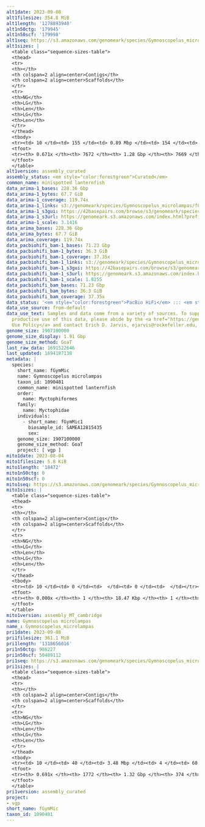 ```yaml
---
alt1date: 2023-09-08
alt1filesize: 354.8 MiB
alt1length: '1278893940'
alt1n50ctg: '179945'
alt1n50scf: '179998'
alt1seq: https://s3.amazonaws.com/genomeark/species/Gymnoscopelus_microlampas/fGymMic1/assembly_curated/fGymMic1.alt.cur.20230908.fasta.gz
alt1sizes: |
  <table class="sequence-sizes-table">
  <thead>
  <tr>
  <th></th>
  <th colspan=2 align=center>Contigs</th>
  <th colspan=2 align=center>Scaffolds</th>
  </tr>
  <tr>
  <th>NG</th>
  <th>LG</th>
  <th>Len</th>
  <th>LG</th>
  <th>Len</th>
  </tr>
  </thead>
  <tbody>
  <tr><td> 10 </td><td> 155 </td><td> 0.89 Mbp </td><td> 154 </td><td> 0.89 Mbp </td></tr><tr><td> 20 </td><td> 418 </td><td> 0.59 Mbp </td><td> 417 </td><td> 0.60 Mbp </td></tr><tr><td> 30 </td><td> 805 </td><td> 415.61 Kbp </td><td> 804 </td><td> 415.61 Kbp </td></tr><tr><td> 40 </td><td> 1358 </td><td> 288.00 Kbp </td><td> 1356 </td><td> 288.25 Kbp </td></tr><tr style="background-color:#cccccc;"><td> 50 </td><td> 2196 </td><td> 179.95 Kbp </td><td> 2194 </td><td> 180.00 Kbp </td></tr><tr><td> 60 </td><td> 3796 </td><td> 75.80 Kbp </td><td> 3794 </td><td> 75.80 Kbp </td></tr><tr><td> 70 </td><td> 0 </td><td>  </td><td> 0 </td><td>  </td></tr><tr><td> 80 </td><td> 0 </td><td>  </td><td> 0 </td><td>  </td></tr><tr><td> 90 </td><td> 0 </td><td>  </td><td> 0 </td><td>  </td></tr><tr><td> 100 </td><td> 0 </td><td>  </td><td> 0 </td><td>  </td></tr></tbody>
  <tfoot>
  <tr><th> 0.671x </th><th> 7672 </th><th> 1.28 Gbp </th><th> 7669 </th><th> 1.28 Gbp </th></tr>
  </tfoot>
  </table>
alt1version: assembly_curated
assembly_status: <em style="color:forestgreen">Curated</em>
common_name: minispotted lanternfish
data_arima-1_bases: 228.36 Gbp
data_arima-1_bytes: 67.7 GiB
data_arima-1_coverage: 119.74x
data_arima-1_links: s3://genomeark/species/Gymnoscopelus_microlampas/fGymMic1/genomic_data/arima/<br>
data_arima-1_s3gui: https://42basepairs.com/browse/s3/genomeark/species/Gymnoscopelus_microlampas/fGymMic1/genomic_data/arima/
data_arima-1_s3url: https://genomeark.s3.amazonaws.com/index.html?prefix=species/Gymnoscopelus_microlampas/fGymMic1/genomic_data/arima/
data_arima-1_scale: 3.1416
data_arima_bases: 228.36 Gbp
data_arima_bytes: 67.7 GiB
data_arima_coverage: 119.74x
data_pacbiohifi_bam-1_bases: 71.23 Gbp
data_pacbiohifi_bam-1_bytes: 36.3 GiB
data_pacbiohifi_bam-1_coverage: 37.35x
data_pacbiohifi_bam-1_links: s3://genomeark/species/Gymnoscopelus_microlampas/fGymMic1/genomic_data/pacbio_hifi/<br>
data_pacbiohifi_bam-1_s3gui: https://42basepairs.com/browse/s3/genomeark/species/Gymnoscopelus_microlampas/fGymMic1/genomic_data/pacbio_hifi/
data_pacbiohifi_bam-1_s3url: https://genomeark.s3.amazonaws.com/index.html?prefix=species/Gymnoscopelus_microlampas/fGymMic1/genomic_data/pacbio_hifi/
data_pacbiohifi_bam-1_scale: 1.8255
data_pacbiohifi_bam_bases: 71.23 Gbp
data_pacbiohifi_bam_bytes: 36.3 GiB
data_pacbiohifi_bam_coverage: 37.35x
data_status: '<em style="color:forestgreen">PacBio HiFi</em> ::: <em style="color:forestgreen">Arima</em>'
data_use_source: from-default
data_use_text: Samples and data come from a variety of sources. To support fair and
  productive use of this data, please abide by the <a href="https://genome10k.soe.ucsc.edu/data-use-policies/">Data
  Use Policy</a> and contact Erich D. Jarvis, ejarvis@rockefeller.edu, with any questions.
genome_size: 1907100000
genome_size_display: 1.91 Gbp
genome_size_method: GoaT
last_raw_data: 1691522646
last_updated: 1694187138
metadata: |
  species:
    short_name: fGymMic
    name: Gymnoscopelus microlampas
    taxon_id: 1090481
    common_name: minispotted lanternfish
    order:
      name: Myctophiformes
    family:
      name: Myctophidae
    individuals:
      - short_name: fGymMic1
        biosample_id: SAMEA12815435
        sex:
    genome_size: 1907100000
    genome_size_method: GoaT
    project: [ vgp ]
mito1date: 2023-08-04
mito1filesize: 5.8 KiB
mito1length: '18472'
mito1n50ctg: 0
mito1n50scf: 0
mito1seq: https://s3.amazonaws.com/genomeark/species/Gymnoscopelus_microlampas/fGymMic1/assembly_MT_cambridge/fGymMic1.MT.20230804.fasta.gz
mito1sizes: |
  <table class="sequence-sizes-table">
  <thead>
  <tr>
  <th></th>
  <th colspan=2 align=center>Contigs</th>
  <th colspan=2 align=center>Scaffolds</th>
  </tr>
  <tr>
  <th>NG</th>
  <th>LG</th>
  <th>Len</th>
  <th>LG</th>
  <th>Len</th>
  </tr>
  </thead>
  <tbody>
  <tr><td> 10 </td><td> 0 </td><td>  </td><td> 0 </td><td>  </td></tr><tr><td> 20 </td><td> 0 </td><td>  </td><td> 0 </td><td>  </td></tr><tr><td> 30 </td><td> 0 </td><td>  </td><td> 0 </td><td>  </td></tr><tr><td> 40 </td><td> 0 </td><td>  </td><td> 0 </td><td>  </td></tr><tr style="background-color:#cccccc;"><td> 50 </td><td> 0 </td><td style="background-color:#ff8888;">  </td><td> 0 </td><td style="background-color:#ff8888;">  </td></tr><tr><td> 60 </td><td> 0 </td><td>  </td><td> 0 </td><td>  </td></tr><tr><td> 70 </td><td> 0 </td><td>  </td><td> 0 </td><td>  </td></tr><tr><td> 80 </td><td> 0 </td><td>  </td><td> 0 </td><td>  </td></tr><tr><td> 90 </td><td> 0 </td><td>  </td><td> 0 </td><td>  </td></tr><tr><td> 100 </td><td> 0 </td><td>  </td><td> 0 </td><td>  </td></tr></tbody>
  <tfoot>
  <tr><th> 0.000x </th><th> 1 </th><th> 18.47 Kbp </th><th> 1 </th><th> 18.47 Kbp </th></tr>
  </tfoot>
  </table>
mito1version: assembly_MT_cambridge
name: Gymnoscopelus microlampas
name_: Gymnoscopelus_microlampas
pri1date: 2023-09-08
pri1filesize: 361.1 MiB
pri1length: '1318656016'
pri1n50ctg: 986227
pri1n50scf: 50489112
pri1seq: https://s3.amazonaws.com/genomeark/species/Gymnoscopelus_microlampas/fGymMic1/assembly_curated/fGymMic1.pri.cur.20230908.fasta.gz
pri1sizes: |
  <table class="sequence-sizes-table">
  <thead>
  <tr>
  <th></th>
  <th colspan=2 align=center>Contigs</th>
  <th colspan=2 align=center>Scaffolds</th>
  </tr>
  <tr>
  <th>NG</th>
  <th>LG</th>
  <th>Len</th>
  <th>LG</th>
  <th>Len</th>
  </tr>
  </thead>
  <tbody>
  <tr><td> 10 </td><td> 40 </td><td> 3.48 Mbp </td><td> 4 </td><td> 60.87 Mbp </td></tr><tr><td> 20 </td><td> 106 </td><td> 2.52 Mbp </td><td> 7 </td><td> 58.68 Mbp </td></tr><tr><td> 30 </td><td> 192 </td><td> 1.94 Mbp </td><td> 10 </td><td> 56.65 Mbp </td></tr><tr><td> 40 </td><td> 305 </td><td> 1.45 Mbp </td><td> 13 </td><td> 52.35 Mbp </td></tr><tr style="background-color:#cccccc;"><td> 50 </td><td> 466 </td><td style="background-color:#ff8888;"> 0.99 Mbp </td><td> 17 </td><td style="background-color:#88ff88;"> 50.49 Mbp </td></tr><tr><td> 60 </td><td> 719 </td><td> 0.56 Mbp </td><td> 21 </td><td> 47.15 Mbp </td></tr><tr><td> 70 </td><td> 0 </td><td>  </td><td> 0 </td><td>  </td></tr><tr><td> 80 </td><td> 0 </td><td>  </td><td> 0 </td><td>  </td></tr><tr><td> 90 </td><td> 0 </td><td>  </td><td> 0 </td><td>  </td></tr><tr><td> 100 </td><td> 0 </td><td>  </td><td> 0 </td><td>  </td></tr></tbody>
  <tfoot>
  <tr><th> 0.691x </th><th> 1772 </th><th> 1.32 Gbp </th><th> 374 </th><th> 1.32 Gbp </th></tr>
  </tfoot>
  </table>
pri1version: assembly_curated
project:
- vgp
short_name: fGymMic
taxon_id: 1090481
---
```

